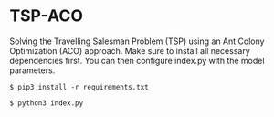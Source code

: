 # TSP-ACO
Solving the Travelling Salesman Problem (TSP) using an Ant Colony Optimization (ACO) approach. Make sure to install all necessary dependencies first. You can then configure index.py with the model parameters.

    $ pip3 install -r requirements.txt

    $ python3 index.py
